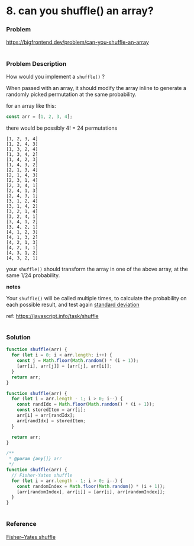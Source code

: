 # 8. can you shuffle() an array?

### Problem

https://bigfrontend.dev/problem/can-you-shuffle-an-array

#

### Problem Description

How would you implement a `shuffle()` ?

When passed with an array, it should modify the array inline to generate a randomly picked permutation at the same probability.

for an array like this:

```js
const arr = [1, 2, 3, 4];
```

there would be possibly 4! = 24 permutations

```
[1, 2, 3, 4]
[1, 2, 4, 3]
[1, 3, 2, 4]
[1, 3, 4, 2]
[1, 4, 2, 3]
[1, 4, 3, 2]
[2, 1, 3, 4]
[2, 1, 4, 3]
[2, 3, 1, 4]
[2, 3, 4, 1]
[2, 4, 1, 3]
[2, 4, 3, 1]
[3, 1, 2, 4]
[3, 1, 4, 2]
[3, 2, 1, 4]
[3, 2, 4, 1]
[3, 4, 1, 2]
[3, 4, 2, 1]
[4, 1, 2, 3]
[4, 1, 3, 2]
[4, 2, 1, 3]
[4, 2, 3, 1]
[4, 3, 1, 2]
[4, 3, 2, 1]
```

your `shuffle()` should transform the array in one of the above array, at the same 1/24 probability.

**notes**

Your `shuffle()` will be called multiple times, to calculate the probability on each possible result, and test again [standard deviation](https://simple.wikipedia.org/wiki/Standard_deviation)

ref: https://javascript.info/task/shuffle

#

### Solution

```js
function shuffle(arr) {
  for (let i = 0; i < arr.length; i++) {
    const j = Math.floor(Math.random() * (i + 1));
    [arr[i], arr[j]] = [arr[j], arr[i]];
  }
  return arr;
}
```

```js
function shuffle(arr) {
  for (let i = arr.length - 1; i > 0; i--) {
    const randIdx = Math.floor(Math.random() * (i + 1));
    const storedItem = arr[i];
    arr[i] = arr[randIdx];
    arr[randIdx] = storedItem;
  }

  return arr;
}
```

```js
/**
 * @param {any[]} arr
 */
function shuffle(arr) {
  // Fisher-Yates shuffle
  for (let i = arr.length - 1; i > 0; i--) {
    const randomIndex = Math.floor(Math.random() * (i + 1));
    [arr[randomIndex], arr[i]] = [arr[i], arr[randomIndex]];
  }
}
```

#

### Reference

[Fisher–Yates shuffle](https://en.wikipedia.org/wiki/Fisher%E2%80%93Yates_shuffle)
